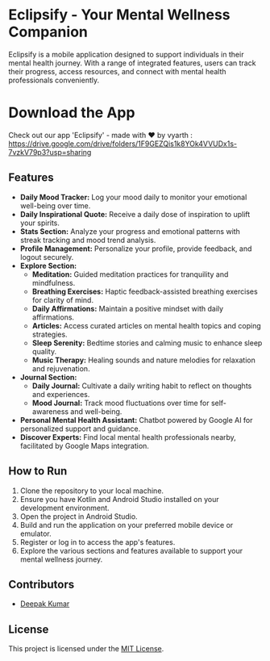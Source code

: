 # Eclipsify - Your Mental Wellness Companion

Eclipsify is a mobile application designed to support individuals in their mental health journey. With a range of integrated features, users can track their progress, access resources, and connect with mental health professionals conveniently.

# Download the App

Check out our app 'Eclipsify' - made with ❤ by vyarth : https://drive.google.com/drive/folders/1F9GEZQis1k8YOk4VVUDx1s-7vzkV79p3?usp=sharing 

## Features

- **Daily Mood Tracker:** Log your mood daily to monitor your emotional well-being over time.
- **Daily Inspirational Quote:** Receive a daily dose of inspiration to uplift your spirits.
- **Stats Section:** Analyze your progress and emotional patterns with streak tracking and mood trend analysis.
- **Profile Management:** Personalize your profile, provide feedback, and logout securely.
- **Explore Section:**
  - **Meditation:** Guided meditation practices for tranquility and mindfulness.
  - **Breathing Exercises:** Haptic feedback-assisted breathing exercises for clarity of mind.
  - **Daily Affirmations:** Maintain a positive mindset with daily affirmations.
  - **Articles:** Access curated articles on mental health topics and coping strategies.
  - **Sleep Serenity:** Bedtime stories and calming music to enhance sleep quality.
  - **Music Therapy:** Healing sounds and nature melodies for relaxation and rejuvenation.
- **Journal Section:**
  - **Daily Journal:** Cultivate a daily writing habit to reflect on thoughts and experiences.
  - **Mood Journal:** Track mood fluctuations over time for self-awareness and well-being.
- **Personal Mental Health Assistant:** Chatbot powered by Google AI for personalized support and guidance.
- **Discover Experts:** Find local mental health professionals nearby, facilitated by Google Maps integration.

## How to Run

1. Clone the repository to your local machine.
2. Ensure you have Kotlin and Android Studio installed on your development environment.
3. Open the project in Android Studio.
4. Build and run the application on your preferred mobile device or emulator.
5. Register or log in to access the app's features.
6. Explore the various sections and features available to support your mental wellness journey.

## Contributors

- [Deepak Kumar](https://github.com/whatDeepak)

## License

This project is licensed under the [MIT License](LICENSE).
